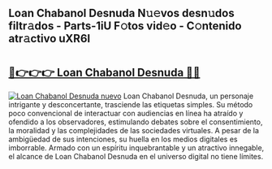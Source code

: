## Loan Chabanol Desnuda N𝚞𝚎vos desn𝚞dos filtr𝚊dos - Parts-1iU F𝚘tos vid𝚎o - C𝚘ntenido atr𝚊ctivo uXR6I

# <h2><a href="http://mb8f1z4.tromn.icu/?c=Loan+Chabanol+Desnuda">🔗👉👉👉 Loan Chabanol Desnuda 🔗🔗</a></h2>

[![Loan Chabanol Desnuda nuevo](https://i.imgur.com/pEAQMta.gif)](http://mb8f1z4.tromn.icu/?c=Loan+Chabanol+Desnuda)
Loan Chabanol Desnuda, un personaje intrigante y desconcertante, trasciende las etiquetas simples. Su método poco convencional de interactuar con audiencias en línea ha atraído y ofendido a los observadores, estimulando debates sobre el consentimiento, la moralidad y las complejidades de las sociedades virtuales. A pesar de la ambigüedad de sus intenciones, su huella en los medios digitales es imborrable. Armado con un espíritu inquebrantable y un atractivo innegable, el alcance de Loan Chabanol Desnuda en el universo digital no tiene límites.
